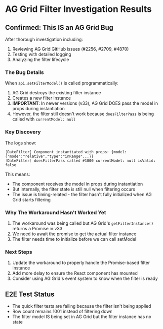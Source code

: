 # AG Grid Filter Investigation Results

## Confirmed: This IS an AG Grid Bug

After thorough investigation including:

1. Reviewing AG Grid GitHub issues (#2256, #2709, #4870)
2. Testing with detailed logging
3. Analyzing the filter lifecycle

### The Bug Details

When `api.setFilterModel()` is called programmatically:

1. AG Grid destroys the existing filter instance
2. Creates a new filter instance
3. **IMPORTANT**: In newer versions (v33), AG Grid DOES pass the model in props during instantiation
4. However, the filter still doesn't work because `doesFilterPass` is being called with `currentModel: null`

### Key Discovery

The logs show:

```
[DateFilter] Component instantiated with props: {model: {"mode":"relative","type":"inRange"...}}
[DateFilter] doesFilterPass called #1000 currentModel: null isValid: false
```

This means:

- The component receives the model in props during instantiation
- But internally, the filter state is still null when filtering occurs
- The issue is timing-related - the filter hasn't fully initialized when AG Grid starts filtering

### Why The Workaround Hasn't Worked Yet

1. The workaround was being called but AG Grid's `getFilterInstance()` returns a Promise in v33
2. We need to await the promise to get the actual filter instance
3. The filter needs time to initialize before we can call setModel

### Next Steps

1. Update the workaround to properly handle the Promise-based filter instance
2. Add more delay to ensure the React component has mounted
3. Consider using AG Grid's event system to know when the filter is ready

## E2E Test Status

- The quick filter tests are failing because the filter isn't being applied
- Row count remains 1001 instead of filtering down
- The filter model IS being set in AG Grid but the filter instance has no state
